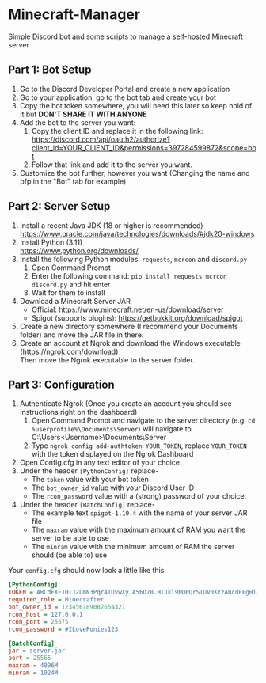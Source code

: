 # Minecraft-Manager
Simple Discord bot and some scripts to manage a self-hosted Minecraft server

## Part 1: Bot Setup
 1. Go to the Discord Developer Portal and create a new application
 2. Go to your application, go to the bot tab and create your bot
 3. Copy the bot token somewhere, you will need this later so keep hold of it but **DON'T SHARE IT WITH ANYONE**
 4. Add the bot to the server you want:
    1. Copy the client ID and replace it in the following link:\
       https://discord.com/api/oauth2/authorize?client_id=YOUR_CLIENT_ID&permissions=397284599872&scope=bot
    2. Follow that link and add it to the server you want.
 5. Customize the bot further, however you want (Changing the name and pfp in the "Bot" tab for example)

## Part 2: Server Setup
 1. Install a recent Java JDK (18 or higher is recommended)\
    https://www.oracle.com/java/technologies/downloads/#jdk20-windows
 2. Install Python (3.11)\
    https://www.python.org/downloads/
 3. Install the following Python modules: `requests`, `mcrcon` and `discord.py`
    1. Open Command Prompt
    2. Enter the following command: ``pip install requests mcrcon discord.py`` and hit enter
    3. Wait for them to install
 4. Download a Minecraft Server JAR
    - Official: https://www.minecraft.net/en-us/download/server
    - Spigot (supports plugins): https://getbukkit.org/download/spigot
 5. Create a new directory somewhere (I recommend your Documents folder) and move the JAR file in there.
 6. Create an account at Ngrok and download the Windows executable (https://ngrok.com/download) \
    Then move the Ngrok executable to the server folder.

## Part 3: Configuration
 1. Authenticate Ngrok (Once you create an account you should see instructions right on the dashboard)
    1. Open Command Prompt and navigate to the server directory (e.g. ``cd %userprofile%\Documents\Server``) will navigate to C:\Users\<Username>\Documents\Server
    2. Type ``ngrok config add-authtoken YOUR_TOKEN``, replace ``YOUR_TOKEN`` with the token displayed on the Ngrok Dashboard
 2. Open Config.cfg in any text editor of your choice
 3. Under the header ``[PythonConfig]`` replace-
    - The ``token`` value with your bot token
    - The ``bot_owner_id`` value with your Discord User ID
    - The ``rcon_password`` value with a (strong) password of your choice.
 4. Under the header ``[BatchConfig]`` replace-
    - The example text ``spigot-1.19.4`` with the name of your server JAR file
    - The ``maxram`` value with the maximum amount of RAM you want the server to be able to use
    - The ``minram`` value with the minimum amount of RAM the server should (be able to) use

Your ``config.cfg`` should now look a little like this:
```ini
[PythonConfig]
TOKEN = ABCdEXF1HIJ2LmN3Pqr4TUvwXy.A56D78.HIJkl9NOPQrSTUV0XYzABcdEFgHiJkLMNOPWRs
required_role = Minecrafter
bot_owner_id = 123456789087654321
rcon_host = 127.0.0.1
rcon_port = 25575
rcon_password = #ILovePonies123

[BatchConfig]
jar = server.jar
port = 25565
maxram = 4096M
minram = 1024M
```
